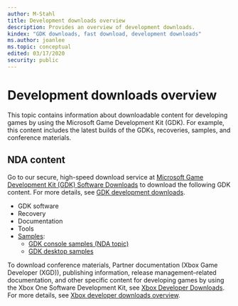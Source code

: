 ```yaml
---
author: M-Stahl
title: Development downloads overview
description: Provides an overview of development downloads.
kindex: "GDK downloads, fast download, development downloads"
ms.author: joanlee
ms.topic: conceptual
edited: 03/17/2020
security: public
---
```


# Development downloads overview

This topic contains information about downloadable content for developing games by using the Microsoft Game Development Kit (GDK). For example, this content includes the latest builds of the GDKs, recoveries, samples, and conference materials.

<a id="nda-content"></a>

## NDA content

Go to our secure, high-speed download service at [Microsoft Game Development Kit (GDK) Software Downloads](https://aka.ms/gdkdl) to download the following GDK content. For more details, see [GDK development downloads](development-downloads-gdk.md).

* GDK software
* Recovery
* Documentation 
* Tools
* [Samples](../samples/gdk-samples-home.md):
    * [GDK console samples (NDA topic)](../samples/gdk-console-samples.md)
    * [GDK desktop samples](../samples/gdk-desktop-samples.md)

To download conference materials, Partner documentation (Xbox Game Developer (XGD)), publishing information, release management&ndash;related documentation, and other specific content for developing games by using the Xbox One Software Development Kit, see [Xbox Developer Downloads](https://aka.ms/xgddl). For more details, see [Xbox developer downloads overview](https://aka.ms/XDKDL-Overview).